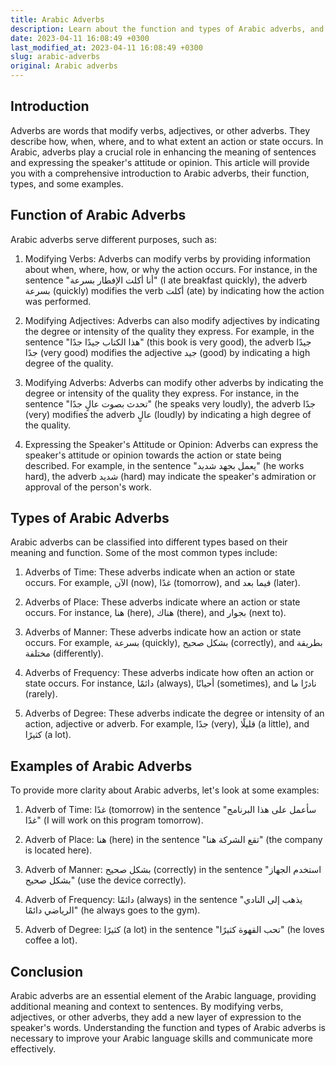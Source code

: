 ```yaml
---
title: Arabic Adverbs
description: Learn about the function and types of Arabic adverbs, and how they enhance the meaning of sentences.
date: 2023-04-11 16:08:49 +0300
last_modified_at: 2023-04-11 16:08:49 +0300
slug: arabic-adverbs
original: Arabic adverbs
---
```

## Introduction

Adverbs are words that modify verbs, adjectives, or other adverbs. They describe how, when, where, and to what extent an action or state occurs. In Arabic, adverbs play a crucial role in enhancing the meaning of sentences and expressing the speaker's attitude or opinion. This article will provide you with a comprehensive introduction to Arabic adverbs, their function, types, and some examples.

## Function of Arabic Adverbs

Arabic adverbs serve different purposes, such as:

1. Modifying Verbs: Adverbs can modify verbs by providing information about when, where, how, or why the action occurs. For instance, in the sentence "أنا أكلت الإفطار بسرعة" (I ate breakfast quickly), the adverb بسرعة (quickly) modifies the verb أكلت (ate) by indicating how the action was performed.

2. Modifying Adjectives: Adverbs can also modify adjectives by indicating the degree or intensity of the quality they express. For example, in the sentence "هذا الكتاب جيدًا جدًا" (this book is very good), the adverb جيدًا جدًا (very good) modifies the adjective جيد (good) by indicating a high degree of the quality.

3. Modifying Adverbs: Adverbs can modify other adverbs by indicating the degree or intensity of the quality they express. For instance, in the sentence "تحدث بصوت عالٍ جدًا" (he speaks very loudly), the adverb جدًا (very) modifies the adverb عالٍ (loudly) by indicating a high degree of the quality.

4. Expressing the Speaker's Attitude or Opinion: Adverbs can express the speaker's attitude or opinion towards the action or state being described. For example, in the sentence "يعمل بجهد شديد" (he works hard), the adverb شديد (hard) may indicate the speaker's admiration or approval of the person's work.

## Types of Arabic Adverbs

Arabic adverbs can be classified into different types based on their meaning and function. Some of the most common types include:

1. Adverbs of Time: These adverbs indicate when an action or state occurs. For example, الآن (now), غدًا (tomorrow), and فيما بعد (later).

2. Adverbs of Place: These adverbs indicate where an action or state occurs. For instance, هنا (here), هناك (there), and بجوار (next to).

3. Adverbs of Manner: These adverbs indicate how an action or state occurs. For example, بسرعة (quickly), بشكل صحيح (correctly), and بطريقة مختلفة (differently).

4. Adverbs of Frequency: These adverbs indicate how often an action or state occurs. For instance, دائمًا (always), أحيانًا (sometimes), and نادرًا ما (rarely).

5. Adverbs of Degree: These adverbs indicate the degree or intensity of an action, adjective or adverb. For example, جدًا (very), قليلًا (a little), and كثيرًا (a lot).

## Examples of Arabic Adverbs

To provide more clarity about Arabic adverbs, let's look at some examples:

1. Adverb of Time: غدًا (tomorrow) in the sentence "سأعمل على هذا البرنامج غدًا" (I will work on this program tomorrow).

2. Adverb of Place: هنا (here) in the sentence "تقع الشركة هنا" (the company is located here).

3. Adverb of Manner: بشكل صحيح (correctly) in the sentence "استخدم الجهاز بشكل صحيح" (use the device correctly).

4. Adverb of Frequency: دائمًا (always) in the sentence "يذهب إلى النادي الرياضي دائمًا" (he always goes to the gym).

5. Adverb of Degree: كثيرًا (a lot) in the sentence "تحب القهوة كثيرًا" (he loves coffee a lot).

## Conclusion

Arabic adverbs are an essential element of the Arabic language, providing additional meaning and context to sentences. By modifying verbs, adjectives, or other adverbs, they add a new layer of expression to the speaker's words. Understanding the function and types of Arabic adverbs is necessary to improve your Arabic language skills and communicate more effectively.